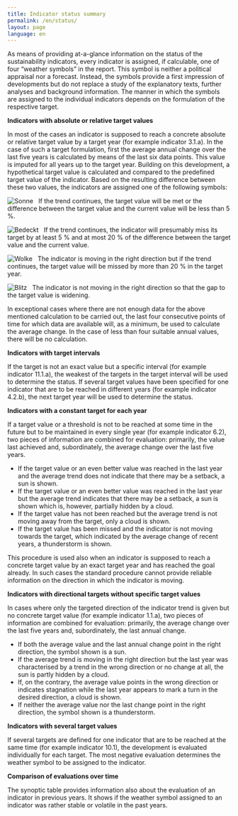 ```yaml
---
title: Indicator status summary
permalink: /en/status/
layout: page
language: en
---
```

As means of providing at-a-glance information on the status of the sustainability indicators, every indicator is assigned, if calculable, one of four “weather symbols” in the report. This symbol is neither a political appraisal nor a forecast. Instead, the symbols provide a first impression of developments but do not replace a study of the explanatory texts, further analyses and background information. The manner in which the symbols are assigned to the individual indicators depends on the formulation of the respective target.

<b>Indicators with absolute or relative target values</b>

In most of the cases an indicator is supposed to reach a concrete absolute or relative target value by a target year (for example indicator 3.1.a). In the case of such a target formulation, first the average annual change over the last five years is calculated by means of the last six data points. This value is imputed for all years up to the target year. Building on this development, a hypothetical target value is calculated and compared to the predefined target value of the indicator. Based on the resulting difference between these two values, the indicators are assigned one of the following symbols:

<img src="https://g205sdgs.github.io/sdg-indicators/public/Wettersymbole/Sonne.png" alt="Sonne" /> &nbsp;  If the trend continues, the target value will be met or the difference between the target value and the current value will be less than 5 %.

<img src="https://g205sdgs.github.io/sdg-indicators/public/Wettersymbole/Leicht bewölkt.png" alt="Bedeckt" /> &nbsp;  If the trend continues, the indicator will presumably miss its target by at least 5 % and at most 20 % of the difference between the target value and the current value.

<img src="https://g205sdgs.github.io/sdg-indicators/public/Wettersymbole/Wolke.png" alt="Wolke" /> &nbsp;  The indicator is moving in the right direction but if the trend continues, the target value will be missed by more than 20 % in the target year.

<img src="https://g205sdgs.github.io/sdg-indicators/public/Wettersymbole/Blitz.png" alt="Blitz" /> &nbsp;  The indicator is not moving in the right direction so that the gap to the target value is widening.

In exceptional cases where there are not enough data for the above mentioned calculation to be carried out, the last four consecutive points of time for which data are available will, as a minimum, be used to calculate the average change. In the case of less than four suitable annual values, there will be no calculation.


<b>Indicators with target intervals</b>

If the target is not an exact value but a specific interval (for example indicator 11.1.a), the weakest of the targets in the target interval will be used to determine the status. If several target values have been specified for one indicator that are to be reached in different years (for example indicator 4.2.b), the next target year will be used to determine the status.

<b>Indicators with a constant target for each year</b>

If a target value or a threshold is not to be reached at some time in the future but to be maintained in every single year (for example indicator 6.2), two pieces of information are combined for evaluation: primarily, the value last achieved and, subordinately, the average change over the last five years.

* If the target value or an even better value was reached in the last year and the average trend does not indicate that there may be a setback, a sun is shown.
* If the target value or an even better value was reached in the last year but the average trend indicates that there may be a setback, a sun is shown which is, however, partially hidden by a cloud.
* If the target value has not been reached but the average trend is not moving away from the target, only a cloud is shown.
* If the target value has been missed and the indicator is not moving towards the target,
which indicated by the average change of recent years, a thunderstorm is shown.

This procedure is used also when an indicator is supposed to reach a concrete target value by an exact target year and has reached the goal already. In such cases the standard procedure cannot provide reliable information on the direction in which the indicator is moving.

<b>Indicators with directional targets without specific target values</b>

In cases where only the targeted direction of the indicator trend is given but no concrete target value (for example indicator 1.1.a), two pieces of information are combined for evaluation: primarily, the average change over the last five years and, subordinately, the last annual change.

* If both the average value and the last annual change point in the right direction, the symbol shown is a sun.
* If the average trend is moving in the right direction but the last year was characterised by a trend in the wrong direction or no change at all, the sun is partly hidden by a cloud.
* If, on the contrary, the average value points in the wrong direction or indicates stagnation while the last year appears to mark a turn in the desired direction, a cloud is shown.
* If neither the average value nor the last change point in the right direction, the symbol shown is a thunderstorm.

<b>Indicators with several target values</b>

If several targets are defined for one indicator that are to be reached at the same time (for example indicator 10.1), the development is evaluated individually for each target. The most negative evaluation determines the weather symbol to be assigned to the indicator.

<b>Comparison of evaluations over time</b>

The synoptic table provides information also about the evaluation of an indicator in previous years. It shows if the weather symbol assigned to an indicator was rather stable or volatile in the past years.

